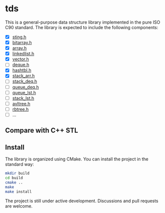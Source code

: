 # tds

This is a general-purpose data structure library implemented in the pure ISO C90 standard. The library is expected to include the following components:

   - [x] [sting.h](./include/tds/string.h)
   - [x] [bitarray.h](./include/tds/bitarray.h)
   - [x] [array.h](./include/tds/array.h)
   - [x] [linkedlist.h](./include/tds/linkedlist.h)
   - [x] [vector.h](./include/tds/vector.h)
   - [ ] [deque.h](./include/tds/deque.h)
   - [x] [hashtbl.h](./include/tds/hashtbl.h)
   - [x] [stack_arr.h](./include/tds/stack_arr.h)
   - [ ] [stack_deq.h](./include/tds/stack_deq.h)
   - [ ] [queue_deq.h](./include/tds/queue_deq.h)
   - [ ] [queue_lst.h](./include/tds/queue_lst.h)
   - [ ] [stack_lst.h](./include/tds/stack_lst.h)
   - [ ] [avltree.h](./include/tds/avltree.h)
   - [ ] [rbtree.h](./include/tds/rbtree.h)
   - [ ] ...

## Compare with C++ STL



## Install

The library is organized using CMake. You can install the project in the standard way:

```sh
mkdir build
cd build
cmake ..
make
make install
```

The project is still under active development. Discussions and pull requests are welcome.
